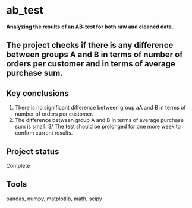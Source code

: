 # ab_test
**Analyzing the results of an AB-test for both raw and cleaned data.**
## The project checks if there is any difference between groups A and B in terms of number of orders per customer and in terms of average purchase sum.

## Key conclusions
1. There is no significant difference between group aA and B in terms of number of orders per customer.
2. The difference between group A and B in terms of average purchase sum is small.
3/ The test should be prolonged for one more week to confirm current results.

## Project status
Complete

## Tools
pandas, numpy, matplotlib, math, scipy